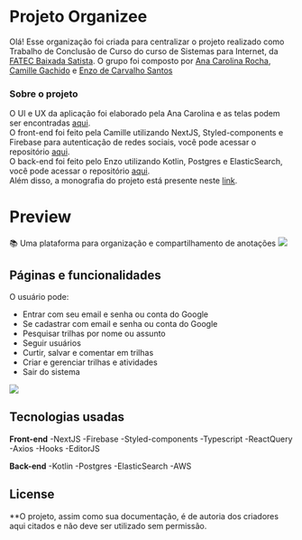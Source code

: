 # Projeto Organizee

Olá! Esse organização foi criada para centralizar o projeto realizado como Trabalho de Conclusão de Curso do curso de Sistemas para Internet, da [FATEC Baixada Satista](https://fatecrl.edu.br/).
O grupo foi composto por [Ana Carolina Rocha](https://www.linkedin.com/in/anac-rocha/), [Camille Gachido](https://www.linkedin.com/in/camille-gachido-b4809b1a4/) e [Enzo de Carvalho Santos](https://www.linkedin.com/in/enzocsantos18/)


### Sobre o projeto
O UI e UX da aplicação foi elaborado pela Ana Carolina e as telas podem ser encontradas [aqui](https://www.figma.com/file/TbdawKEbZRadawkSSt6ziK/Organizee?node-id=0%3A1&t=wofcbviHJkDZCvkK-1).
<br />O front-end foi feito pela Camille utilizando NextJS, Styled-components e Firebase para autenticação de redes sociais, você pode acessar o repositório [aqui](https://github.com/organizee-project/organizee-frontend).
<br />O back-end foi feito pelo Enzo utilizando Kotlin, Postgres e ElasticSearch, você pode acessar o repositório [aqui](https://github.com/organizee-project/organizee-backend).
<br />Além disso, a monografia do projeto está presente neste [link](https://drive.google.com/file/d/1KC6en4iARG4EIVcLq9fYzbUbRmvR8Sh4/view?usp=sharing).
<br />

# Preview
:books: Uma plataforma para organização e compartilhamento de anotações
![](https://user-images.githubusercontent.com/68309624/160303377-a1f8a6e9-cf6f-4b4e-b51e-f4daee026cac.gif)


## Páginas e funcionalidades
O usuário pode:

- Entrar com seu email e senha ou conta do Google
- Se cadastrar com email e senha ou conta do Google
- Pesquisar trilhas por nome ou assunto
- Seguir usuários
- Curtir, salvar e comentar em trilhas
- Criar e gerenciar trilhas e atividades
- Sair do sistema

![](https://user-images.githubusercontent.com/68309624/222549427-fe65480b-e26b-402f-b95a-1373ef14a480.png)

## Tecnologias usadas
**Front-end**
-NextJS
-Firebase
-Styled-components
-Typescript
-ReactQuery
-Axios
-Hooks
-EditorJS

**Back-end**
-Kotlin
-Postgres
-ElasticSearch
-AWS

## License
**O projeto, assim como sua documentação, é de autoria dos criadores aqui citados e não deve ser utilizado sem permissão.
